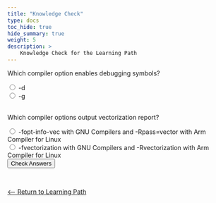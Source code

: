 ```yaml
---
title: "Knowledge Check" 
type: docs
toc_hide: true
hide_summary: true
weight: 5
description: >
    Knowledge Check for the Learning Path  
---
```



<style>
.info_text {
  margin: 5px;
  color: white;
}
.correct {
  background-color: #5B8200;
}
.incorrect {
  background-color: #CF1F1F;

}
</style>



<script type="text/javascript">      


  function showQuestion(Qnum, correctID) {
    if(document.getElementById(correctID).checked) {
      document.getElementById(Qnum+"_Correct_Answer").removeAttribute("hidden"); 
    }
    else {
      document.getElementById(Qnum+"_Incorrect_Answer").removeAttribute("hidden"); 
    }
  }


  function handleIt() {
    // Hide all info_texts by default to clear them.
    document.querySelectorAll('.info_text').forEach(item => {
      item.setAttribute("hidden","");
    })

    // Use logic per Question to determine correct or incorrect show.    
    showQuestion('Q1','-g');
    showQuestion('Q2','true');

  }
</script>

<form action="javascript:handleIt()">
  <p>Which compiler option enables debugging symbols?</p>
  <input type="radio" id="-d" name="dbg_option">
  <label for="-d">-d</label><br>

  <input type="radio" id="-g" name="dbg_option">
  <label for="-g">-g</label><br>

  <div id="Q1_Correct_Answer" class="info_text correct" hidden><p>That's right!</p></div>
  <div id="Q1_Incorrect_Answer" class="info_text incorrect"  hidden><p>That's incorrect. Try again.</p></div>


 <br>  



 <p>Which compiler options output vectorization report?</p>
  <input type="radio" id="true" name="vec_report">
  <label for="true">-fopt-info-vec with GNU Compilers and -Rpass=vector with Arm Compiler for Linux</label><br>
  <input type="radio" id="false" name="vec_report">
  <label for="false">-fvectorization with GNU Compilers and -Rvectorization with Arm Compiler for Linux</label><br>  


  <div id="Q2_Correct_Answer" class="info_text correct" hidden><p>That's right!</p></div>
  <div id="Q2_Incorrect_Answer" class="info_text incorrect"  hidden><p>That's incorrect. Try again.</p></div>



  <input type="submit" value="Check Answers">
</form>


<br>

[<-- Return to Learning Path](/hpc/get_started_mpi/#sections)